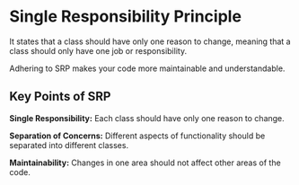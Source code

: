 # Single Responsibility Principle

It states that a class should have only one reason to change, meaning that a class should only have one job or responsibility. 

Adhering to SRP makes your code more maintainable and understandable.

## Key Points of SRP

**Single Responsibility:** Each class should have only one reason to change.

**Separation of Concerns:** Different aspects of functionality should be separated into different classes.

**Maintainability:** Changes in one area should not affect other areas of the code.